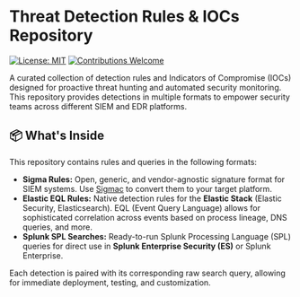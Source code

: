 # Threat Detection Rules & IOCs Repository

[![License: MIT](https://img.shields.io/badge/License-MIT-yellow.svg)](https://opensource.org/licenses/MIT)
[![Contributions Welcome](https://img.shields.io/badge/contributions-welcome-brightgreen.svg)](https://github.com/your_username/your_repository/issues)

A curated collection of detection rules and Indicators of Compromise (IOCs) designed for proactive threat hunting and automated security monitoring. This repository provides detections in multiple formats to empower security teams across different SIEM and EDR platforms.

## 📦 What's Inside

This repository contains rules and queries in the following formats:

*   **Sigma Rules:** Open, generic, and vendor-agnostic signature format for SIEM systems. Use [Sigmac](https://github.com/SigmaHQ/sigma/tree/master/tools) to convert them to your target platform.
*   **Elastic EQL Rules:** Native detection rules for the **Elastic Stack** (Elastic Security, Elasticsearch). EQL (Event Query Language) allows for sophisticated correlation across events based on process lineage, DNS queries, and more.
*   **Splunk SPL Searches:** Ready-to-run Splunk Processing Language (SPL) queries for direct use in **Splunk Enterprise Security (ES)** or Splunk Enterprise.

Each detection is paired with its corresponding raw search query, allowing for immediate deployment, testing, and customization.


